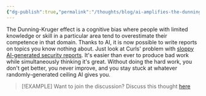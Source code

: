 ```yaml
---
{"dg-publish":true,"permalink":"/thoughts/blog/ai-amplifies-the-dunning-kruger-effect/","tags":["blogged","refactored","ai","shared"],"created":"2025-09-21T19:59:07.671+01:00","updated":"2025-09-25T20:04:24.256+01:00"}
---
```


The Dunning-Kruger effect is a cognitive bias where people with limited knowledge or skill in a particular area tend to overestimate their competence in that domain. Thanks to AI, it is now possible to write reports on topics you know nothing about. Just look at Curls' problem with [sloppy AI-generated security reports](https://www.theregister.com/2025/05/07/curl_ai_bug_reports/). It's easier than ever to produce bad work while simultaneously thinking it's great. Without doing the hard work, you don't get better, you never improve, and you stay stuck at whatever randomly-generated ceiling AI gives you.

> [!EXAMPLE] Want to join the discussion? Discuss this thought [here](https://bsky.app/profile/craigtkhill.bsky.social/post/3lzelv3zyqk2m)